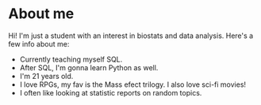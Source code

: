 # About me

Hi! I'm just a student with an interest in biostats and data analysis. Here's a few info about me:
- Currently teaching myself SQL.
- After SQL, I'm gonna learn Python as well.
- I'm 21 years old.
- I love RPGs, my fav is the Mass efect trilogy. I also love sci-fi movies!
- I often like looking at statistic reports on random topics.


